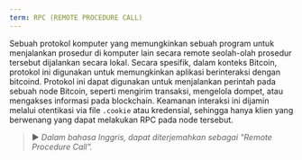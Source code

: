 ```yaml
---
term: RPC (REMOTE PROCEDURE CALL)
---
```


Sebuah protokol komputer yang memungkinkan sebuah program untuk menjalankan prosedur di komputer lain secara remote seolah-olah prosedur tersebut dijalankan secara lokal. Secara spesifik, dalam konteks Bitcoin, protokol ini digunakan untuk memungkinkan aplikasi berinteraksi dengan bitcoind. Protokol ini dapat digunakan untuk menjalankan perintah pada sebuah node Bitcoin, seperti mengirim transaksi, mengelola dompet, atau mengakses informasi pada blockchain. Keamanan interaksi ini dijamin melalui otentikasi via file `.cookie` atau kredensial, sehingga hanya klien yang berwenang yang dapat melakukan RPC pada node tersebut.

> ► *Dalam bahasa Inggris, dapat diterjemahkan sebagai "Remote Procedure Call".*